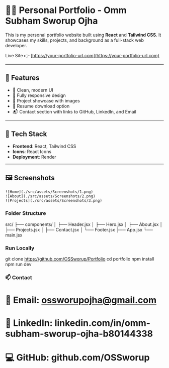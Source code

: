 # 🧑‍💻 Personal Portfolio - Omm Subham Sworup Ojha

This is my personal portfolio website built using **React** and **Tailwind CSS**. It showcases my skills, projects, and background as a full-stack web developer.

Live Site 👉 [https://your-portfolio-url.com](https://your-portfolio-url.com)

---

## 📌 Features

- 💼 Clean, modern UI
- 📱 Fully responsive design
- 📸 Project showcase with images
- 📄 Resume download option
- 📬 Contact section with links to GitHub, LinkedIn, and Email

---

## 🚀 Tech Stack

- **Frontend**: React, Tailwind CSS
- **Icons**: React Icons
- **Deployment**: Render

---

## 🖼️ Screenshots


```
![Home](./src/assets/Screenshots/1.png)
![About](./src/assets/Screenshots/2.png)
![Projects](./src/assets/Screenshots/3.png)
 ```

### Folder Structure

src/
├── components/
│   ├── Header.jsx
│   ├── Hero.jsx
│   ├── About.jsx
│   ├── Projects.jsx
│   ├── Contact.jsx
│   └── Footer.jsx
├── App.jsx
└── main.jsx

### Run Locally

git clone https://github.com/OSSworup/Portfolio
cd portfolio
npm install
npm run dev


### 📫 Contact
# 📧 Email: ossworupojha@gmail.com

# 🔗 LinkedIn: linkedin.com/in/omm-subham-sworup-ojha-b80144338

# 💻 GitHub: github.com/OSSworup

